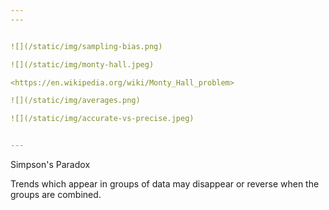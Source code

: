 ```yaml
---
---


![](/static/img/sampling-bias.png)

![](/static/img/monty-hall.jpeg)

<https://en.wikipedia.org/wiki/Monty_Hall_problem>

![](/static/img/averages.png)

![](/static/img/accurate-vs-precise.jpeg)


---
```


Simpson's Paradox

Trends which appear in groups of data may disappear or reverse when the groups are combined.